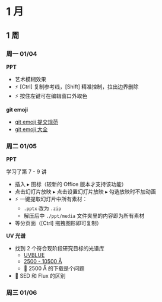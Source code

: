 # 1 月

## 1 周

### 周一 01/04



**PPT**

- 艺术模糊效果 
- :zap: [Ctrl] 复制参考线，[Shift] 精准控制，拉出边界删除
- :zap: 按住左键可在编辑窗口外取色

**git emoji**

- [git emoji 提交规范](https://github.com/hooj0/git-emoji-guide)
- [git emoji 大全](https://gist.github.com/rxaviers/7360908)

### 周二 01/05

**PPT**

学习了第 7 - 9 讲

- 插入 ▸ 图标（较新的 Office 版本才支持该功能）
- 点击幻灯片放映 ▸ 点击设置幻灯片放映 ▸ 勾选放映时不加动画
- :zap: 一键提取幻灯片中所有素材：
  - `.pptx` 改为 `.zip`
  - 解压后中 `./ppt/media` 文件夹里的内容即为所有素材
- 等分页面（[Ctrl] 拖拽图形即可复制）

**UV 光谱**

- 找到 2 个符合现阶段研究目标的光谱库
  - [UVBLUE](https://www.inaoep.mx/~modelos/uvblue/uvblue.html)
  - [2500 - 10500 Å](http://cdsarc.u-strasbg.fr/viz-bin/qcat?J/A+A/442/1127)
  - :bug: 2500 Å 的下载是个问题
- :bug: SED 和 Flux 的区别

### 周三 01/06
